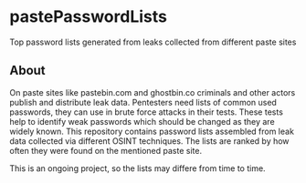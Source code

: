 # pastePasswordLists
Top password lists generated from leaks collected from different paste sites

## About
On paste sites like pastebin.com and ghostbin.co criminals and other actors publish and distribute leak data. Pentesters need lists of common used passwords, they can use in brute force attacks in their tests. These tests help to identify weak passwords which should be changed as they are widely known. This repository contains password lists assembled from leak data collected via different OSINT techniques. The lists are ranked by how often they were found on the mentioned paste site.

This is an ongoing project, so the lists may differe from time to time.
